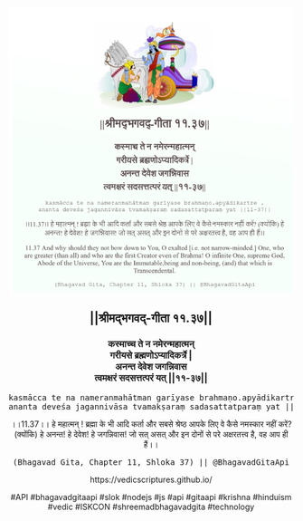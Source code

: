 <img src="../../asset/BG_11_37.png"/>
<center><h2>||श्रीमद्‍भगवद्‍-गीता ११.३७||</h2>
<h3>कस्माच्च ते न नमेरन्महात्मन्<br/>गरीयसे ब्रह्मणोऽप्यादिकर्त्रे |<br/>अनन्त देवेश जगन्निवास<br/>त्वमक्षरं सदसत्तत्परं यत् ||११-३७||</h3>
<pre>kasmācca te na nameranmahātman garīyase brahmaṇo.apyādikartre .<br/>ananta deveśa jagannivāsa tvamakṣaraṃ sadasattatparaṃ yat ||11-37||</pre>
<p>।।11.37।। हे महात्मन् ! ब्रह्मा के भी आदि कर्ता और सबसे श्रेष्ठ आपके लिए वे कैसे नमस्कार नहीं करें? (क्योंकि) हे अनन्त! हे देवेश! हे जगन्निवास! जो सत् असत् और इन दोनों से परे अक्षरतत्त्व है, वह आप ही हैं।।</p>
<pre>(Bhagavad Gita, Chapter 11, Shloka 37) || @BhagavadGitaApi</pre><p>https://vedicscriptures.github.io/</p><p>#API #bhagavadgitaapi #slok #nodejs #js #api #gitaapi #krishna #hinduism #vedic #ISKCON #shreemadbhagavadgita #technology</p></center>